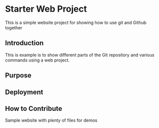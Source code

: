 # Starter Web Project

This is a simple website project for
showing how to use git and Github together

## Introduction

This is example is to show different parts 
of the Git repository and various commands
using a web project.

## Purpose

## Deployment

## How to Contribute

Sample website with plenty of files for demos
